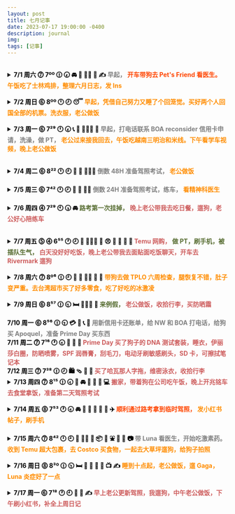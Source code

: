 ```yaml
---
layout: post
title: 七月记事
date: 2023-07-17 19:00:00 -0400
description: journal
img: 
tags: [记事]
---
```



<br>
<details> 
<summary><b><span style="color:black">7/1 周六 ⓻ 7ºº 🕧 🕢 🚘 🐶 🧑‍⚕️ 🥡 ✍️ 
    <span style="color:Gray">早起，</span> 
    <span style="color:OrangeRed">开车带狗去 Pet's Friend 看医生。</span> 
    <span style="color:DarkOrange">午饭吃了士林鸡排，整理六月日志，发 Ins</span> 
</span></b></summary>
<ul>早上起的蛮早的，静态心率是越来越高。继续看 DMV 线路图，写写笔记。本来想说带狗看病前去练练车，老公起的比较晚就算了。早饭吃了老公前一天带回来的菠萝油，然后我开车带狗去 Pet's Friend 看医生，大路上限速都 50 miles 了，不过车少也不难开。医生说她肚子就是比较轻微的细菌感染（虽然我自己看起来还挺严重的 lol）腿，下巴，耳朵，便便，脖子，肚子一圈下来现在只剩一点点皮肤感染了。打了过敏症，比较开心的是保险都可以报销。<br>
Grubhub 买了鸡排当午饭吃，还买了炸蘑菇，满 20 - 6。炸蘑菇很好吃<br>
下午把六月日志整理一下，没有再看驾照相关的东西，还有空发了条 Ins，现在都是两周更一次了，显然已经不把发 Ins 当主业了。不用动脑子整理整理文本就很放松，同时也做了事不觉得是在浪费时间。<br>
吃饭时候追了新的动漫叫《师兄啊师兄》晚饭吃水饺，水煮白菜和中午剩的鸡排。因为天好热喝了好多水。昨天早上还称了一下体重发现只有 50kg 出头了，比之前轻了，最近吃的也都比较少，也不是刻意就没怎么好好做饭吃饭。
</ul>
</details>


<br>
<details > 
<summary><b><span style="color:black">7/2 周日 ⓺ 8ºº 🕛 🕗 😴 
    <span style="color:DarkOrange">早起，凭借自己努力又睡了个回笼觉。买好两个人回国全部的机票。洗衣服，老公做饭</span> 
</span></b></summary>
<ul>六点醒过来，很精神不想睡了。又觉得这两天睡眠着实有点少，昨天勉强 7 小时，今天更少了才 6 小时，昨天也没睡午觉，想着要不像之前一样去楼下睡吧！把狗从笼子里放出来，自己躺地板上，结果穿个短袖还感觉有点冷，套了个外套，睡了会儿觉得有困意，又上楼接着睡去了。一睡就睡到 8 点多，醒过来感觉还怪困的，这下睡满 8 小时总算安心了。最近静态心率疯狂上涨直飙 80，今天总算又降下来点了。<br>
把 10/21 自己和老公上海飞香港的机票买好了，价格和上个月没变化还是 100 刀。帮老公买了 10/7 香港飞上海的机票，价格是 $326，看了下国泰价格一直都是一样的不管时间远近。<br>
下午去了 Costco 买鸡蛋牛奶，大华买菜，吃了麻辣烫，点多了吃得有点撑，嫌口味有点重。回来把邓紫棋《启示录》MV 全看完啦！<br>
洗衣服，老公做了晚饭，红烧了笋和藕丁，本来上午拿了腌排骨出来可能因为天太热已经馊掉了只好扔啦！又吃了点草莓。晚上一起遛狗，换了薄被子，差不多 12 点（早早）上床睡觉。
</ul>
</details>


<br>
<details > 
<summary><b><span style="color:black">7/3 周一 ⓺ 7²⁹ 🕛 🕢 📞 🛀 👨🏽‍⚕️ 🍜
    <span style="color:Gray">早起，打电话联系 BOA reconsider 信用卡申请，洗澡，做 PT，</span> 
    <span style="color:DarkOrange">老公过来接我回去，午饭吃越南三明治和米线。下午看学车视频，晚上老公做饭</span> 
        
</span></b></summary>
<ul>早上 7:30AM 起，打电话去让 BOA reconsider 信用卡申请，说原因是因为我之前申请 Travel Reward 那张卡的 credit line increase 被拒了，一整个大无语，啰哩啰嗦解释了一通，一开始电脑 reconsider 还是美没过，她说会帮我转到上级人工，24 - 48 小时回电。<br>
早上 8 点整打的 Dermatologist 结果没打进，过了一两分钟都打不进，留了 voice mail 发了邮件，后面 8:14 再试的时候打进去了，结果人家说已经没空位了，让我 8/1 整点再打，完全没想到这么抢手。<br>
早饭吃了个面包。<br>
洗个澡，11 点 PT，周一这个时间人真的很多，到 11:30 就好很多了，在那边坐着等了好一会儿房间空出来。今天比较神奇的是自己卷腹竟然一口气做了 80 个中间没有停，感觉比刚去时候强了不少，周三就不去了，准备下驾照考试。<br>
做完 PT 老公过来接我，午饭买了上次的 Bahn Mi，店里吃了一碗 pho，味道还不错。教练约明天练车。<br>
下午就一直看 dmv 练车视频，更新了主页笔记。到晚上就累到不行，去 Poke House 拿了饭，老公回家做了晚饭，有煎三文鱼土豆，藕丁洋葱炒饭，超级好吃哒！
</ul>
</details>


<br>
<details> 
<summary><b><span style="color:black">7/4 周二 ⓺ 8²² 🕛 🕘 🥱 💪 👨🏻‍🍳 
    <span style="color:Gray">倒数 48H 准备驾照考试，</span> 
    <span style="color:DarkOrange">老公做饭</span> 
</span></b></summary>
<ul>今天起床明显感觉到身体累，大概率是因为昨天去做了 PT，没有像前几天那样一醒过来就睡不着了，而是醒过来不想起接着睡。距离考试还有 48 小时。<br>
继续看考试路线，看小红书别人考试的帖子。老公做了一天饭，中午吃的小酥肉藕丁炒饭，洋葱烧鸡肉，晚上吃的红烧排骨年糕。12 点上床睡觉。考试这件事情，就是留给你多少时间都觉得不够准备吧！
</ul>
</details>


<br>
<details> 
<summary><b><span style="color:black">7/5 周三 ⓺ 7⁴² 🕛 🕗 💪 🛀 🧑‍⚕️ 
    <span style="color:Gray">倒数 24H 准备驾照考试，练车，</span> 
    <span style="color:DarkOrange">看精神科医生</span> 
</span></b></summary>
<ul>七点醒，继续睡到八点，有一丁点儿累，刚起床嗓子一丢丢不舒服。24HR LEFT FOR THE DRIVER'S TEST.<br>
收到 NATIONWIDE 报销。今天就不整理什么见医生前的 NOTE 了，直接唠唠嗑说明天一早要去考驾照这件事吧！简单看一下这两个礼拜就是准备去夏威夷旅游计划，想去读书，决定报名考驾照并找驾校练车。其实好像写下来就三句话，但聊天时叨叨叨就变成了 “There is a lot going on in your life” 医生本来准备给我减药到 100mg，看我这状态说现在这样挺好的，先不减了吧！说第一次和我聊天的时候我说自己很麻木，现在变化巨大（怀疑是不是减药的效果）和我说考驾照做好 Safety Check 就可以了。我又叨叨了一些驾照快要过期了，去了考了 Real Estate License 的陈年旧事。<br>
例行聊天实录：睡觉怎么样？每天 7 到 8 小时。精神状态怎么样？稳定。有焦虑吗？没有。食欲怎么样？没差别。你家狗怎么样？老样子，这里好点了，那里坏点了，慢慢就习惯了😂 你的身体状况怎么样？胸之前突然有点疼，一开始有点紧张，后面也是习惯了不觉得了。确认一下吃药情况，说 2 周前拿到药就开始吃 150mg 的 Lamictal 了，没什么变化。<br>
    
和医生聊完就感觉自己对开车和明天路考这件事情越来越紧张。开始觉得状态不太好，就说做点别的事缓解一下。心不在焉地做了午饭，炒青菜和番茄炒蛋，看小红书一些宠物或者搞笑的帖子，洗澡。 <br>

之后和教练把时间改到了下午 4 点。一路开过去让我自己看导航开，我根本做不到啊！中间有一段就是需要在车速很快的大路上，特别短的时间内变道再变道，根本来不及看导航，全靠教练口头指示(考试无关)于是因为去 DMV 考场的路上整个人又紧张起来了，今天练习开的贼烂。安慰自己这样问题就暴露出来了。 <br>

开到路上完全忘记哪条是哪条了（路线什么的完全记不得）感觉书面知识也只是书面知识了，反而脑子里如果一直想着条条框框扣分项要做这做那的会占 CPU，导致实际操作不好。<br>

<hr>

一开始进去 DMV 绕了一圈，教练让我出考场后左拐，我直行了，第一次是还没进入考试状态没听到，第二次是看到对向后面有车，想赶紧拐弯过去，然后速度太快，转弯过去之后来不及变到左转道的了。<b>这边还是应该慢慢等一下，不要着急，慢慢转过去等考官发指令看左转还是直行。</b><br>

中间有几次转向的口令也没来得及听清，过于简短没有反应过来，问的时候已经开过去了，所以<b>一定一定要集中注意力听考官说什么</b>，有时候刚说完就要转。有一条很近的 Left Turn 需要自己看路提前左变道再进左转道。<br>

【YIELD】右转时行人过马路要等人家走到马路中间以后才可以转，居民区遇到行人过马路要远远地就踩刹车，刹车太慢会吓到别人。<br>

【TURN】<b>有两次右转转大了（Too wide）</b>怕撞到右边停的车。还有路口右转时总想往右靠，<b>有些是停车线不能压的</b>。<br>

有一次上 EI Camino Real 右转的时候想挤到隔壁，但是路间距又比较小，离右边路沿石很近了<b><span style="color:Red">（撞路沿会 Fail）</span></b>稳妥的办法是跟着直行车后面。<br>


【PULL OVER】今天记得打灯回头了，虽然教练说回头幅度不够（Shoulder Check）最后停下来的时候<b>忘记把转向灯关掉了（Signal）</b> <br>

<hr>


其他：在一个小区转盘掉头的时候脚一会儿放刹车一会儿放油门有点晕了，教练让踩刹车，我想先确定下脚是不是在刹车上，他说的时候车还在往前滑，然后他就帮我踩了刹车，有被我气到<b><span style="color:Red">（考官干预会 Fail）</span></b>虽然可能和座位没调好有点关系，脑子乱的时候不知道自己的脚在刹车还是在油门上挺吓人的，万一是紧急情况就完了，所以最重要的一定是要记得怎么条件反射踩刹车。虽然这边教练其实也不太敢对学生发脾气，毕竟收钱还要靠口碑做生意，所以到家时候还是和我说我开的不错 😂  <br> 中间教练帮我按了一次喇叭，大路回家的时候有一个车想挤到我前面，那个时候车速已经很快了，这个和考试没啥关系。
</ul>
</details>



<br>
<details> 
<summary><b><span style="color:black">7/6 周四 ⓸ 7²⁹ 🕙 🕠 🚘
    <span style="color:DarkOliveGreen">路考第一次挂掉，</span> 
    <span style="color:IndianRed">晚上老公带我去吃日餐，遛狗，老公好心陪练车</span> 

</span></b></summary>
<ul>今天从家里去的时候还走了高速，一路都很顺利。练车时候也基本没什么大问题，教练纠正了 pull over 和倒车，一开始总是停的离路边很远怕撞路沿石，但其实还有挺多距离的，第一次还分不清车头是往哪边歪的，后来慢慢就分得清了，倒车时候会调整车和路沿石的距离。左转中间有几次路口停死了，红灯右转看车的时候没停死看车在往前遛。<br>
因为练习的时候有两次没来得及变到左转道，今天出停车场左转其实没转到对面车道而是转到了中间道，也是左转道。结果她下指令让我左转的时候我直接从中间道变道到了对向车道，考官帮我拽了方向盘回自己的道，左转再左转直接回 DMV 停车场了，考试 Fail。中间我还想求情问能不能让我考完，但是她说她作为考官必须按照评分表来。今天遇到的考官是个胖胖的女考官，其实人真的很好的，犯了很严重的错误但是她也没有凶我，表示非常理解我的紧张心情犯了错误。包括检查完车启动准备走的时候，我又按了一下 Power 把车熄火了。又打开，中间还滴滴滴，考官还指示我应该摁哪个键，人真的很 nice 啦！没想到 fail 在这种低级错误上，出来就哭，也不知道在哭什么。本来想着肯定能一次过的，但像这种情况确实说明我还没有安全独自上路的能力。其实练的时候真的完成的还不错的，就觉得有点遗憾或者难过，如果没有犯最开始的那个错误，其实大概率是能过的，考官也很好，我当时练的也挺熟练了。昨晚加今早的考试，练车 2 小时 + 2 小时 + 借车陪考试，一共花费 $450。出了考场约到了 7/14 的第二次考试时间。其实真的不冤的，是很严重的错误啦！就只能安慰自己好事多磨吧！其实开始考试前已经有心理暗示自己肯定能过的，但也没什么用。转出去的时候不知道是真的太紧张还是太自信觉得一定没问题所以没有过脑子。啊就这样吧，难过也难过完了，继续准备迎接下一次考试。老公安慰我的方式就是也不是高考只能考一次，我们再接着去考就好了，还说陪我练车。今天真的是连续三个小时一直坐在车上又开始腰疼。<br>
晚上回来带我去吃了之前情人节去排队没吃到的日餐。点了牛舌，烟熏鸭肉，鳗鱼饭，茶碗蒸和小火锅。肉好吃的，后面几个我觉得都有点偏咸，不知道是不是心情影响，并没有觉得很好吃。然后就去 DMV 练车，又是把老公气到无语（又憋着不敢发火）的一天。在停车场转老是撞到路沿石，分不清 One-way，不看指示牌。发现我转弯回正太快，应该等到车完全直了再回正，因为平时很少在停车场练车，所以就特别菜，练了好半天。还有在 STOP SIGN 左转道因为在说话忘记了准备直行，和我说应该先变到中间道然后立马停下，我也是不太习惯又不太服气，觉得直接转到对向车道更好等等。然后就气呼呼开车带我回去了。
</ul>
</details>



<br>
<details> 
<summary><b><span style="color:black">7/7 周五 ⓹ ⓸ 6⁵⁵ 🕐 🕗 👙 👨🏽‍⚕️ 📱 😠 🥟 🚗 🦮 🚶
    <span style="color:IndianRed">Temu 网购，</span> 
    <span style="color:DarkOliveGreen">做 PT，刷手机，被插队生气，</span> 
    <span style="color:IndianRed">白天没好好吃饭，晚上老公带我去面贴面吃饭聊天，开车去 Rivermark 遛狗</span> 
</span></b></summary>
<ul>驾照考试暂时告一段落，开始准备去夏威夷旅行要买的东西。下单了 Chewy 的狗粮，昨天买了 Victoria Secret 泳衣，打折巨便宜，今天 Temu 上继续买买买，Wetsuit，速干毛巾，防晒衣，帽子，一次性雨衣鞋套等等，也是不知不觉就买到了 100 刀。收到 CVS 发的 10 刀，又算计了半天买了两盒面霜，确实是性价比特别高，原价一瓶 36 刀，打折一瓶 30 刀，两瓶减 12，还有另一个减 3 刀的券，自己去店里取再八折，再用上十刀 credit，最后付了 26，还能再返 10 刀的 credit，比原价买省了50 块钱的样子。<br>
下午去做 PT，没想到 5 点去人还是很多，中间坐着等的时候还被别人插了队非常不爽，总之就是不太顺利各种等，这两天明显卷腹又做不动了，90 个分成了 45 + 20 + 20 + 10，记得周一还可以轻松一口气做完 60 个的。然后把自己气的左胸下面有一点点疼，微电流的时候也是之前可以到 30，这次调 20 就开始有点刺痛了，身体状况真的是受情绪影响，波动特别大。回家啥事不做就刷小红书打发时间，觉得很空虚浪费时间，放下手机又情绪比较低落。知道周五老公公司食堂没饭，也提不起精神做饭，就干饿着，中午吃了不太好吃的汤团，不好好吃饭也是让人更加丧。<br>
晚上老公打电话回来感觉我情绪不好，带我出去吃饭，白天也就是觉得无聊，沮丧，烦闷，见到他竟然哭出来了 Orz 一起去吃了面贴面，点了锅贴，牛肉卷饼，牛肉，香蕉饼，还挺好吃的也不算太贵。抱怨说自己今天做之前会开心的事情也开心不起来，比如买东西（就觉得投入的时间很浪费，不像上个月的日记里买东西薅羊毛特别快乐）为一点点小事就很生气，控制不了自己的情绪起伏。知道驾照没考出来确实没什么大不了的，但想到还是超级难过。加之狗子的肚子一天比一天恶化，感觉自己没有照顾好。聊聊天吃完东西心情好一点，然后提出问我今天要不要继续练车？我说那就带狗去 Rivermark 走一走吧！狗子最近整天被关笼子，我们出门的时候也挺郁闷的。一路开到 Rivermark 都很简单，路上也没什么车，狗子出门超级开心，虽然又是开始爆冲，但是看狗子开开心心的自己心情也有好一点。

</ul>
</details>



<br>
<details> 
<summary><b><span style="color:black">7/8 周六 ⓻ 8º⁶ 🕧 🕘 🚗 🐶 🧑‍⚕️ 🍮 🍦
    <span style="color:DarkOrange">带狗去做 TPLO 六周检查，腿恢复不错，肚子变严重。去台湾超市买了好多零食，吃了好吃的冰激凌</span> 
</span></b></summary>
<ul>就不知道为什么昨天记录的睡眠质量特别糟，六点醒过来看到深度睡眠才半小时，但按苹果的记法深度睡眠是 1 小时 16 分钟，又很长，今天这两个差别特别大。最近按 Autosleep 记的深度睡眠时间都在 1.5 到 2.5 甚至 3 小时，今天这个数据就很夸张。再接着睡到九点起，准备带狗去做六周 TPLO 复查。结果 Livermore 那边车祸大堵车，走高速预计要迟 2 小时，真要迟那么久的话到了都关门了。我们后来想办法绕路，最后只迟到了 20 分钟，Luna 也看上了医生。拍片子巨快，花了大概十分钟，医生看完说恢复的不错，之后不用关笼子，可以跳上床，跳沙发，爬楼梯，和别的狗玩都可以，出门还要牵绳，每周增加 5 分钟遛狗时间，最好是一直增加到 40 分钟。量了一下右腿还是有一定的肌肉流失。然后是普通 vet 看了一下她的肚子，继续做 cytology，还是轻度细菌感染，判断是她自己舔的。也是和上次一样过敏针没有起效，开了 Apoquel 和 抗生素，吃一个礼拜再复查。晚上没有给她戴头套一是因为脖子还没好确实不能戴，而是因为想看一下到底过敏针起没起效，结果等了一个礼拜发现没起效，还因为没有采取措施情况有恶化，加之这个礼拜也都在忙驾照的事没太管狗。今天医生提醒之后说可以穿个小衣服，一开始剪了一个自己不穿的 T 恤，后来觉得缝缝补补实在麻烦，花时间也不一定弄得好，灵机一动想到用尿裤，配合睡衣把整个肚子都包住了。<br>
回来路上就很堵，又去了 Union City 的台湾超市，赶在关门前到的，买了 100 块钱的零食。中午吃的麦当劳，手机下单了汉堡买一送一，加上积分换的薯条，花费不到 7 刀，在车上快快解决。去 Costco 加了个油，CVS 拿了个药，还买了隔壁新开的店里的冰激凌，还蛮好吃的，到家都 3 点了。一整天都在路上跑着，老公超级辛苦，开了很久的车，到家之后立刻又出门去公司了，然后说晚上和投资人吃饭。我自己在家就把昨天的面贴面剩下的锅贴，牛肉和香蕉饼吃掉了，洗了个澡，把狗子的床垫都洗了，翻之前狗子感染的记录，医生有提到说建议把狗粮冷冻可以杀贮藏螨，突然想到是不是最近天热自己又没把狗粮封好导致的，也是一种可能，或者就是外面的环境，总之保险起见赶紧把狗粮冻起来了。回家就扫描提交了 NW 的报销，收到 Chewy 的狗粮和 Cerave 洁面。
    
</ul>
</details>



<br>
<details> 
<summary><b><span style="color:black">7/9 周日 ⓺ 8⁵⁷ 🕧 🕤 🛏️ 👨🏻‍🍳  🛒 
    <span style="color:DarkOliveGreen">来例假，</span> 
    <span style="color:IndianRed">老公做饭，收拾行李，买防晒霜</span> 
</span></b></summary>
<ul>终于睡了一个（算是）好觉吧！没有在六点的时候醒过来，一觉睡到了九点。昨天晚上睡觉发现大腿内侧又被卫生巾蹭到有点红肿，然后今天竟然真的来例假了，肚子开始不舒服，比预计的日子提前了四五天，之前都很规律的。感觉确实是压力大，激素和内分泌水平也有影响。以及这三天的静态心率，周四 fail 之后，静态心率一路下降，从 78 - 71 - 68 - 65。从 6/29 第一次练车那天开始上 70，7/5 第二次考前练车史高 80，再往前静态心率水平都是比较低的，在 60 到 70 之间。<br>
中午老公做了饭，水饺，炸虾和昨天他带回来的米饭寿司。下午去公司，晚上我自己吃了黄瓜炒鸡蛋。我下午继续准备出去旅行的东西，看了几个旅行收行李箱的视频，再是选防晒霜，头好大不知道买什么，最后买了理肤泉 SPF 100 的，又买了晒后修复芦荟胶，维 C 涂脸胶囊，明天 Amazon 有五样东西到货，还有之前买的狗子的 pill pocket 和防蚊水。晚上遛了狗，老公加班要很晚才回来。狗子今天便便又有一小部分是软巴巴的，不知道吃了啥，碰到 Jojo 也没让他们玩，出门时候肚子上还裹着热水袋。看网上测评安耐晒真的防晒效果一级棒，就是成分不太好会污染海洋，而且清理需要卸妆比较麻烦一点，日常肯定不高兴用了。
</ul>
</details>

<br>
<b><span style="color:black">7/10 周一 ⓺ 8⁵⁶ 🕧 🕤 💳 🧾 📞 💊
    <span style="color:Gray">用新信用卡还账单，给 NW 和 BOA 打电话，给狗买 Apoquel，准备 Prime Day 买东西</span> 
</span></b>


<br>
<b><span style="color:black">7/11 周二 ⓻ 7¹⁶ 🕐 🕣 🛒 🌺 🐶
    <span style="color:IndianRed">Prime Day 买了狗子的 DNA 测试套装，睡衣，伊丽莎白圈，防晒喷雾，SPF 润唇膏，刮毛刀，电动牙刷敏感刷头，SD 卡，可擦拭笔记本</span> 
</span></b>


<br>
<b><span style="color:black">7/12 周三 ⓻ 7³⁸ 🕧 🕗 🛍️ 🩴 👙 🧳
    <span style="color:IndianRed">买了哈瓦那人字拖，维密泳衣，收拾行李</span> 
</span></b>


<br>
<details> 
<summary>
<b><span style="color:black">7/13 周四 ⓻  8¹⁵ 🕧 🕣 🧳 🚘 🥡  🦮 🚶 💻 
    <span style="color:IndianRed">搬家，带着狗在公司吃午饭，晚上开兆铭车去食堂拿饭，准备第二天驾照考试</span> 
</span></b></summary>
<ul>上午急吼拉吼还在收拾东西，让老公帮忙洗碗，搬行李箱，搬狗笼，一直拖到快中午，他来不及开会，我们就直接带狗去了公司，在会议室吃了午饭，等他下午开完会再开车去兆铭家，把我送到又接着回公司继续开会，再次感叹真的好忙好辛苦。晚上我开兆铭的小车车去他公司食堂拿了个饭，家里到公司很短的一段路，开的还挺顺畅的，为第二天考试小小适应一下。他也是很忙，刚拿完饭到家就开始开会了，之后我俩遛了狗，等老公到九点回来才一起吃上晚饭。吃过饭又开始临时抱佛脚，把上次考试写的笔记又过了一遍。</ul>
</details>


<br>
<details> 
<summary><b><span style="color:black">7/14 周五 ⓼ 7⁵³ 🕐 🕣 🚘 🏅 📱 🥡  🦮 🚶 ✈️
    <span style="color:OrangeRed">顺利通过路考拿到临时驾照，</span> 
    <span style="color:DarkOrange">发小红书帖子，刷手机</span> 
</span></b></summary>
<ul>早上老公送我去 DMV，和教练练了车，考试时候遇到了很好的紫发黑姐姐考官，本来还挺紧张 pull over 做不好的，结果压根就没考，最后卷面只扣了一分，还给我画了笑脸。回家下午就发了小红书，把之前整理的笔记发上去，应教练要求网上留言了好评。下午躺平刷小红书，评论区回复聊天，结果手机刷多了还有点头痛 😂 晚上和兆铭一起去家边上公园草坪遛两条狗，晚饭吃了老公 Safeway 买的中餐盒饭，寿司，之后他送兆铭去机场</ul>
</details>


<br>
<details> 
<summary><b><span style="color:black">7/15 周六 ⓻ 8⁴² 🕛 🕘 🐶 🧑‍⚕️ 💊 📦 🛒 ⛲️ 🦮 🚶 📷 
    <span style="color:Gray">带 Luna 看医生，开始吃激素药。</span> 
    <span style="color:DarkOrange">收到 Temu 超大包裹，去 Costco 买食物，一起去大草坪遛狗，给狗子拍照</span> 
</span></b></summary>
<ul>上午带 Luna 看病，一开始因为遇到个狗子疫苗过敏，等了好一会儿。后来又碰到 Dr. Koski，聊了两句就直接给开泼尼松了，因为抗生素和 Apoquel 吃了一礼拜也没好。昨晚还挺累的，一晚上睡得还不错，九点起来，遛了 Gaga，带 Luna 看病，老公回家拿了点东西，下午 Temu 大包裹收到，试了下 Wetsuit 什么的，自己的 S 码感觉超级紧，手动起来费劲，老公说看着身材还挺好的，对他的那套也挺满意。下午洗澡洗衣服。去 Costco 买了一些食物，沙拉，虾，面包等等。晚上一起去遛狗，给狗拍了好看的晚霞照片，喂饭，给兆铭 update 信息。晚上发现自己笑的厉害的时候会左边肩膀疼，怀疑是试衣服时候有点扭到，还好没什么大碍，第二天就好了，老公早上醒过来还特地关心了一下 ❤️ 边吃晚饭边看电视剧</ul>
</details>


<br>
<details> 
<summary><b><span style="color:black">7/16 周日 ⓼ 8³º 🕧 🕥 🛏️  🦮 🚶 🥗 🍤 📺 ✍️
    <span style="color:DarkOrange">睡到十点起，老公做饭，遛 Gaga，Luna 炎症好了一点</span> 
</span></b></summary>
<ul>昨晚弄完狗超级困，倒头就睡，今天睡到十点多起，深度睡眠 3 个小时 YYDS 虽然中间醒了好多次，醒了睡睡了醒。静态心率感人，昨天 66 今天 62，上一次这么低还是 6/26（BTW 6/27 开始学车，历时三周顺利解决一桩心事）<br>
早上遛了 Gaga，Luna 这周开始早晚一颗泼尼松，喂了药在院子里放了尿懒得遛了。出去走了一圈还出了点汗，不过他们家这边比我们家还是要低个五度，虽然白天最高温度也上 30 度了。午饭也是老公准备的，鸡蛋土豆片，卤牛肉，沙拉虾小番茄，边吃饭边看动漫，好久没看了，开开心心没有烦恼。虽然狗子的肚子也几乎还是老样子，好像稍微好点了，还是红红的，比昨天浅一点了。昨晚关笼子没穿衣服没戴头套好像也没去舔啊挠的，已经是非常大进步了。总之就是心情很好。7/9 到 7/15 直接跳过了一周没有写日记，这个周末总算可以补起来了，唯一毛病是腰还是不太好。</ul>
</details>


<br>
<details> 
<summary><b><span style="color:black">7/17 周一 ⓺ 7¹⁸ 🕐 🕘 🦮 🚶 ✍️
    <span style="color:IndianRed">早上老公更新驾照，我遛狗，中午老公做饭，下午刷小红书，补全上周日记</span> 
</span></b></summary>
<ul>昨晚还是好晚睡，洗个澡遛遛狗哄睡觉就凌晨一点了，早上继续睡不醒。老公超级辛苦七点多起床去 DMV walk-in renew 驾照，九点半回来我刚睡醒，一起简单吃了点早饭，他接着睡觉，我起床喂狗，遛 gaga，一不小心走了老大一圈，回来都十一点半了。静态心率昨天 63，今天 59（没有到下午又上去了变成了 63）中午还是老公做饭，煮了面给我吃，然后他就去公司上班了。我在家把日记补全，继续刷刷小红书，看到有人推荐 AKC 宠物保险，有点心动，就是价格好贵。</ul>
</details>

<!-- 模版
<br>
<details open> 
<summary><b><span style="color:black">7/ 周几 ⓺ 8ºº 🕘
    <span style="color:Gray"></span> 
</span></b></summary>
<ul>日记</ul>
</details>
-->

<!--
    ⓵ ⓶ ⓷ ⓸ ⓹ ⓺ ⓻ ⓼ ⓽ ⓾  º ¹ ² ³ ⁴ ⁵ ⁶ ⁷ ⁸ ⁹
    ➂ DarkSlateGray 非常不开心 / ➃ DarkOliveGreen 不开心 / ➄ Gray 中性
    ➏ IndianRed 满意 / ➐ DarkOrange 开心 / ➑ OrangeRed 非常开心 / ➒ Red 极度开心
-->


<!--
    <b><span style="color:black">情绪打分
    <a href="https://www.computerhope.com/htmcolor.htm" target="_blank">（color code）</a></span></b>
    <b><span style="color:DimGray">➀ 绝望 </span></b>
    <b><span style="color:RebeccaPurple">➁ 抑郁 </span></b>
    <b><span style="color:DarkSlateGray">➂ 非常不开心 </span></b>
    <b><span style="color:DarkOliveGreen">➃ 不开心 </span></b>
    <b><span style="color:Gray">➄ 中性或漠不关心 </span></b>
    <b><span style="color:IndianRed">➏ 对生活满意 </span></b>
    <b><span style="color:DarkOrange">➐ 开心 </span></b>
    <b><span style="color:OrangeRed">➑ 非常开心</span></b>
    <b><span style="color:Red">➒ 极度开心</span></b>
    <b><span style="color:GoldenRod">➓ 极致幸福 </span></b>
-->